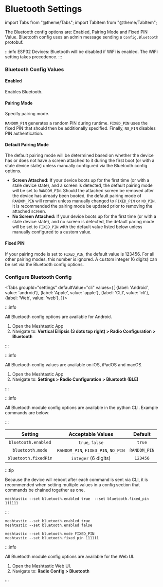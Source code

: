 # Bluetooth Settings

import Tabs from "@theme/Tabs"; import TabItem from "@theme/TabItem";

The Bluetooth config options are: Enabled, Pairing Mode and Fixed PIN Value. Bluetooth config uses an admin message sending a `Config.Bluetooth` protobuf.

:::info ESP32 Devices: Bluetooth will be disabled if WiFi is enabled. The WiFi setting takes precedence. :::

### Bluetooth Config Values

#### Enabled

Enables Bluetooth.

#### Pairing Mode

Specify pairing mode.

`RANDOM_PIN` generates a random PIN during runtime. `FIXED_PIN` uses the fixed PIN that should then be additionally specified. Finally, `NO_PIN` disables PIN authentication.

#### Default Pairing Mode

The default pairing mode will be determined based on whether the device has or does not have a screen attached to it during the first boot (or with a stale device state) unless manually configured via the Bluetooth config options.

* **Screen Attached:** If your device boots up for the first time (or with a stale device state), and a screen is detected, the default pairing mode will be set to `RANDOM_PIN`. Should the attached screen be removed after the device has already been booted, the default pairing mode of `RANDOM_PIN` will remain unless manually changed to `FIXED_PIN` or `NO_PIN`. It is recommended the pairing mode be updated prior to removing the attached screen.
* **No Screen Attached:** If your device boots up for the first time (or with a stale device state), and no screen is detected, the default paring mode will be set to `FIXED_PIN` with the default value listed below unless manually configured to a custom value.

#### Fixed PIN

If your pairing mode is set to `FIXED_PIN`, the default value is 123456. For all other pairing modes, this number is ignored. A custom integer (6 digits) can be set via the Bluetooth config options.

### Configure Bluetooth Config

\<Tabs groupId="settings" defaultValue="cli" values={\[ {label: 'Android', value: 'android'}, {label: 'Apple', value: 'apple'}, {label: 'CLI', value: 'cli'}, {label: 'Web', value: 'web'}, ]}>

:::info

All Bluetooth config options are available for Android.

1. Open the Meshtastic App
2. Navigate to: **Vertical Ellipsis (3 dots top right) > Radio Configuration > Bluetooth**

:::

:::info

All Bluetooth config values are available on iOS, iPadOS and macOS.

1. Open the Meshtastic App
2. Navigate to: **Settings > Radio Configuration > Bluetooth (BLE)**

:::

:::info

All Bluetooth module config options are available in the python CLI. Example commands are below:

:::

|        Setting       |          Acceptable Values          |    Default   |
| :------------------: | :---------------------------------: | :----------: |
|  `bluetooth.enabled` |           `true`, `false`           |    `true`    |
|   `bluetooth.mode`   | `RANDOM_PIN`, `FIXED_PIN`, `NO_PIN` | `RANDOM_PIN` |
| `bluetooth.fixedPin` |         `integer` (6 digits)        |   `123456`   |

:::tip

Because the device will reboot after each command is sent via CLI, it is recommended when setting multiple values in a config section that commands be chained together as one.

```shell
meshtastic --set bluetooth.enabled true  --set bluetooth.fixed_pin 111111
```

:::

```shell
meshtastic --set bluetooth.enabled true
meshtastic --set bluetooth.enabled false
```

```shell
meshtastic --set bluetooth.mode FIXED_PIN
meshtastic --set bluetooth.fixed_pin 111111
```

:::info

All Bluetooth module config options are available for the Web UI.

1. Open the Meshtastic Web UI.
2. Navigate to: **Radio Config > Bluetooth**

:::

